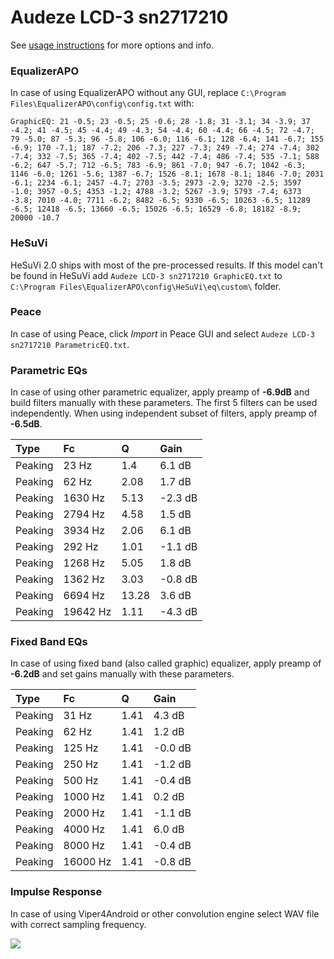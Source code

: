 # Audeze LCD-3 sn2717210
See [usage instructions](https://github.com/jaakkopasanen/AutoEq#usage) for more options and info.

### EqualizerAPO
In case of using EqualizerAPO without any GUI, replace `C:\Program Files\EqualizerAPO\config\config.txt`
with:
```
GraphicEQ: 21 -0.5; 23 -0.5; 25 -0.6; 28 -1.8; 31 -3.1; 34 -3.9; 37 -4.2; 41 -4.5; 45 -4.4; 49 -4.3; 54 -4.4; 60 -4.4; 66 -4.5; 72 -4.7; 79 -5.0; 87 -5.3; 96 -5.8; 106 -6.0; 116 -6.1; 128 -6.4; 141 -6.7; 155 -6.9; 170 -7.1; 187 -7.2; 206 -7.3; 227 -7.3; 249 -7.4; 274 -7.4; 302 -7.4; 332 -7.5; 365 -7.4; 402 -7.5; 442 -7.4; 486 -7.4; 535 -7.1; 588 -6.2; 647 -5.7; 712 -6.5; 783 -6.9; 861 -7.0; 947 -6.7; 1042 -6.3; 1146 -6.0; 1261 -5.6; 1387 -6.7; 1526 -8.1; 1678 -8.1; 1846 -7.0; 2031 -6.1; 2234 -6.1; 2457 -4.7; 2703 -3.5; 2973 -2.9; 3270 -2.5; 3597 -1.0; 3957 -0.5; 4353 -1.2; 4788 -3.2; 5267 -3.9; 5793 -7.4; 6373 -3.8; 7010 -4.0; 7711 -6.2; 8482 -6.5; 9330 -6.5; 10263 -6.5; 11289 -6.5; 12418 -6.5; 13660 -6.5; 15026 -6.5; 16529 -6.8; 18182 -8.9; 20000 -10.7
```

### HeSuVi
HeSuVi 2.0 ships with most of the pre-processed results. If this model can't be found in HeSuVi add
`Audeze LCD-3 sn2717210 GraphicEQ.txt` to `C:\Program Files\EqualizerAPO\config\HeSuVi\eq\custom\` folder.

### Peace
In case of using Peace, click *Import* in Peace GUI and select `Audeze LCD-3 sn2717210 ParametricEQ.txt`.

### Parametric EQs
In case of using other parametric equalizer, apply preamp of **-6.9dB** and build filters manually
with these parameters. The first 5 filters can be used independently.
When using independent subset of filters, apply preamp of **-6.5dB**.

| Type    | Fc       |     Q | Gain    |
|:--------|:---------|:------|:--------|
| Peaking | 23 Hz    |  1.4  | 6.1 dB  |
| Peaking | 62 Hz    |  2.08 | 1.7 dB  |
| Peaking | 1630 Hz  |  5.13 | -2.3 dB |
| Peaking | 2794 Hz  |  4.58 | 1.5 dB  |
| Peaking | 3934 Hz  |  2.06 | 6.1 dB  |
| Peaking | 292 Hz   |  1.01 | -1.1 dB |
| Peaking | 1268 Hz  |  5.05 | 1.8 dB  |
| Peaking | 1362 Hz  |  3.03 | -0.8 dB |
| Peaking | 6694 Hz  | 13.28 | 3.6 dB  |
| Peaking | 19642 Hz |  1.11 | -4.3 dB |

### Fixed Band EQs
In case of using fixed band (also called graphic) equalizer, apply preamp of **-6.2dB** and set
gains manually with these parameters.

| Type    | Fc       |    Q | Gain    |
|:--------|:---------|:-----|:--------|
| Peaking | 31 Hz    | 1.41 | 4.3 dB  |
| Peaking | 62 Hz    | 1.41 | 1.2 dB  |
| Peaking | 125 Hz   | 1.41 | -0.0 dB |
| Peaking | 250 Hz   | 1.41 | -1.2 dB |
| Peaking | 500 Hz   | 1.41 | -0.4 dB |
| Peaking | 1000 Hz  | 1.41 | 0.2 dB  |
| Peaking | 2000 Hz  | 1.41 | -1.1 dB |
| Peaking | 4000 Hz  | 1.41 | 6.0 dB  |
| Peaking | 8000 Hz  | 1.41 | -0.4 dB |
| Peaking | 16000 Hz | 1.41 | -0.8 dB |

### Impulse Response
In case of using Viper4Android or other convolution engine select WAV file with correct sampling frequency.

![](https://raw.githubusercontent.com/jaakkopasanen/AutoEq/master/results/innerfidelity/sbaf-serious/Audeze%20LCD-3%20sn2717210/Audeze%20LCD-3%20sn2717210.png)